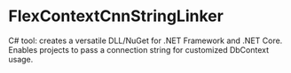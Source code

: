 # FlexContextCnnStringLinker
C# tool: creates a versatile DLL/NuGet for .NET Framework and .NET Core. Enables projects to pass a connection string for customized DbContext usage.
